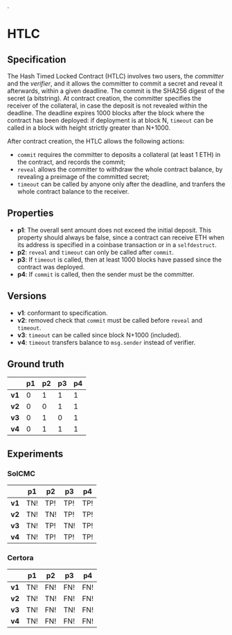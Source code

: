 .
# HTLC
## Specification
The Hash Timed Locked Contract (HTLC) involves two users, the *committer* and the *verifier*, and it allows the committer to commit a secret and reveal it afterwards, within a given deadline. The commit is the SHA256 digest of the secret (a bitstring). At contract creation, the committer specifies the receiver of the collateral, in case the deposit is not revealed within the deadline. The deadline expires 1000 blocks after the block where the contract has been deployed: if deployment is at block N, `timeout` can be called in a block with height strictly greater than N+1000.

After contract creation, the HTLC allows the following actions:
- `commit` requires the committer to deposits a collateral (at least 1 ETH) in the contract, and records the commit;
- `reveal` allows the committer to withdraw the whole contract balance, by revealing a preimage of the committed secret;
- `timeout` can be called by anyone only after the deadline, and tranfers the whole contract balance to the receiver.

## Properties
- **p1**: The overall sent amount does not exceed the initial deposit. This property should always be false, since a contract can receive ETH when its address is specified in a coinbase transaction or in a `selfdestruct`.
- **p2**: `reveal` and `timeout` can only be called after `commit`.
- **p3**: If `timeout` is called, then at least 1000 blocks have passed since the contract was deployed.
- **p4**: If `commit` is called, then the sender must be the committer.

## Versions
- **v1**: conformant to specification.
- **v2**: removed check that `commit` must be called before `reveal` and `timeout`.
- **v3**: `timeout` can be called since block N+1000 (included).
- **v4**: `timeout` transfers balance to `msg.sender` instead of verifier.

## Ground truth
|        | p1  | p2  | p3  | p4  |
|--------|-----|-----|-----|-----|
| **v1** | 0   | 1   | 1   | 1   |
| **v2** | 0   | 0   | 1   | 1   |
| **v3** | 0   | 1   | 0   | 1   |
| **v4** | 0   | 1   | 1   | 1   |

## Experiments

### SolCMC
|        | p1  | p2  | p3  | p4  |
|--------|-----|-----|-----|-----|
| **v1** | TN! | TP! | TP! | TP! |
| **v2** | TN! | TN! | TP! | TP! |
| **v3** | TN! | TP! | TN! | TP! |
| **v4** | TN! | TP! | TP! | TP! |

### Certora
|        | p1  | p2  | p3  | p4  |
|--------|-----|-----|-----|-----|
| **v1** | TN! | FN! | FN! | FN! |
| **v2** | TN! | TN! | FN! | FN! |
| **v3** | TN! | FN! | TN! | FN! |
| **v4** | TN! | FN! | FN! | FN! |